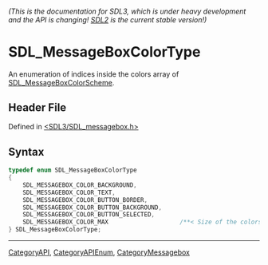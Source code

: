###### (This is the documentation for SDL3, which is under heavy development and the API is changing! [SDL2](https://wiki.libsdl.org/SDL2/) is the current stable version!)
# SDL_MessageBoxColorType

An enumeration of indices inside the colors array of [SDL_MessageBoxColorScheme](SDL_MessageBoxColorScheme).

## Header File

Defined in [<SDL3/SDL_messagebox.h>](https://github.com/libsdl-org/SDL/blob/main/include/SDL3/SDL_messagebox.h)

## Syntax

```c
typedef enum SDL_MessageBoxColorType
{
    SDL_MESSAGEBOX_COLOR_BACKGROUND,
    SDL_MESSAGEBOX_COLOR_TEXT,
    SDL_MESSAGEBOX_COLOR_BUTTON_BORDER,
    SDL_MESSAGEBOX_COLOR_BUTTON_BACKGROUND,
    SDL_MESSAGEBOX_COLOR_BUTTON_SELECTED,
    SDL_MESSAGEBOX_COLOR_MAX                    /**< Size of the colors array of SDL_MessageBoxColorScheme. */
} SDL_MessageBoxColorType;
```

----
[CategoryAPI](CategoryAPI), [CategoryAPIEnum](CategoryAPIEnum), [CategoryMessagebox](CategoryMessagebox)


